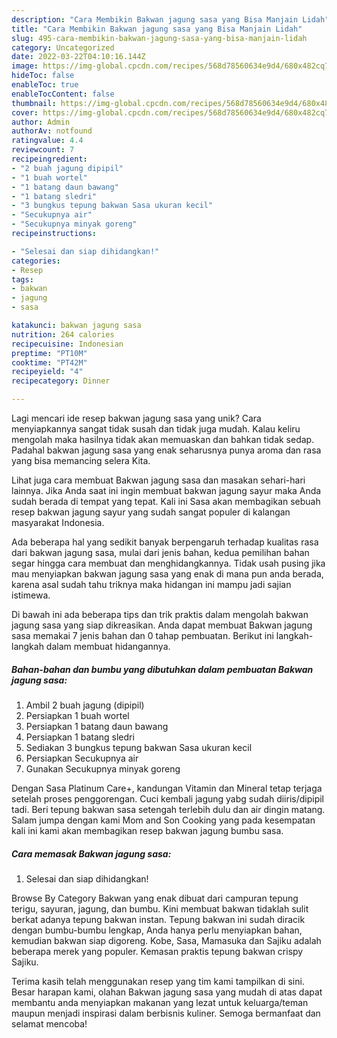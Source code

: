 ```yaml
---
description: "Cara Membikin Bakwan jagung sasa yang Bisa Manjain Lidah"
title: "Cara Membikin Bakwan jagung sasa yang Bisa Manjain Lidah"
slug: 495-cara-membikin-bakwan-jagung-sasa-yang-bisa-manjain-lidah
category: Uncategorized
date: 2022-03-22T04:10:16.144Z
image: https://img-global.cpcdn.com/recipes/568d78560634e9d4/680x482cq70/bakwan-jagung-sasa-foto-resep-utama.jpg
hideToc: false
enableToc: true
enableTocContent: false
thumbnail: https://img-global.cpcdn.com/recipes/568d78560634e9d4/680x482cq70/bakwan-jagung-sasa-foto-resep-utama.jpg
cover: https://img-global.cpcdn.com/recipes/568d78560634e9d4/680x482cq70/bakwan-jagung-sasa-foto-resep-utama.jpg
author: Admin
authorAv: notfound
ratingvalue: 4.4
reviewcount: 7
recipeingredient:
- "2 buah jagung dipipil"
- "1 buah wortel"
- "1 batang daun bawang"
- "1 batang sledri"
- "3 bungkus tepung bakwan Sasa ukuran kecil"
- "Secukupnya air"
- "Secukupnya minyak goreng"
recipeinstructions:

- "Selesai dan siap dihidangkan!"
categories:
- Resep
tags:
- bakwan
- jagung
- sasa

katakunci: bakwan jagung sasa 
nutrition: 264 calories
recipecuisine: Indonesian
preptime: "PT10M"
cooktime: "PT42M"
recipeyield: "4"
recipecategory: Dinner

---
```





Lagi mencari ide resep bakwan jagung sasa yang unik? Cara menyiapkannya sangat tidak susah dan tidak juga mudah. Kalau keliru mengolah maka hasilnya tidak akan memuaskan dan bahkan tidak sedap. Padahal bakwan jagung sasa yang enak seharusnya punya aroma dan rasa yang bisa memancing selera Kita.





Lihat juga cara membuat Bakwan jagung sasa dan masakan sehari-hari lainnya. Jika Anda saat ini ingin membuat bakwan jagung sayur maka Anda sudah berada di tempat yang tepat. Kali ini Sasa akan membagikan sebuah resep bakwan jagung sayur yang sudah sangat populer di kalangan masyarakat Indonesia.

Ada beberapa hal yang sedikit banyak berpengaruh terhadap kualitas rasa dari bakwan jagung sasa, mulai dari jenis bahan, kedua pemilihan bahan segar hingga cara membuat dan menghidangkannya. Tidak usah pusing jika mau menyiapkan bakwan jagung sasa yang enak di mana pun anda berada, karena asal sudah tahu triknya maka hidangan ini mampu jadi sajian istimewa.






Di bawah ini ada beberapa tips dan trik praktis dalam mengolah bakwan jagung sasa yang siap dikreasikan. Anda dapat membuat Bakwan jagung sasa memakai 7 jenis bahan dan 0 tahap pembuatan. Berikut ini langkah-langkah dalam membuat hidangannya.

<!--inarticleads1-->

##### Bahan-bahan dan bumbu yang dibutuhkan dalam pembuatan Bakwan jagung sasa:

1. Ambil 2 buah jagung (dipipil)
1. Persiapkan 1 buah wortel
1. Persiapkan 1 batang daun bawang
1. Persiapkan 1 batang sledri
1. Sediakan 3 bungkus tepung bakwan Sasa ukuran kecil
1. Persiapkan Secukupnya air
1. Gunakan Secukupnya minyak goreng


Dengan Sasa Platinum Care+, kandungan Vitamin dan Mineral tetap terjaga setelah proses penggorengan. Cuci kembali jagung yabg sudah diiris/dipipil tadi. Beri tepung bakwan sasa setengah terlebih dulu dan air dingin matang. Salam jumpa dengan kami Mom and Son Cooking yang pada kesempatan kali ini kami akan membagikan resep bakwan jagung bumbu sasa. 

<!--inarticleads2-->

##### Cara memasak Bakwan jagung sasa:


1. Selesai dan siap dihidangkan!

Browse By Category Bakwan yang enak dibuat dari campuran tepung terigu, sayuran, jagung, dan bumbu. Kini membuat bakwan tidaklah sulit berkat adanya tepung bakwan instan. Tepung bakwan ini sudah diracik dengan bumbu-bumbu lengkap, Anda hanya perlu menyiapkan bahan, kemudian bakwan siap digoreng. Kobe, Sasa, Mamasuka dan Sajiku adalah beberapa merek yang populer. Kemasan praktis tepung bakwan crispy Sajiku. 

Terima kasih telah menggunakan resep yang tim kami tampilkan di sini. Besar harapan kami, olahan Bakwan jagung sasa yang mudah di atas dapat membantu anda menyiapkan makanan yang lezat untuk keluarga/teman maupun menjadi inspirasi dalam berbisnis kuliner. Semoga bermanfaat dan selamat mencoba!
